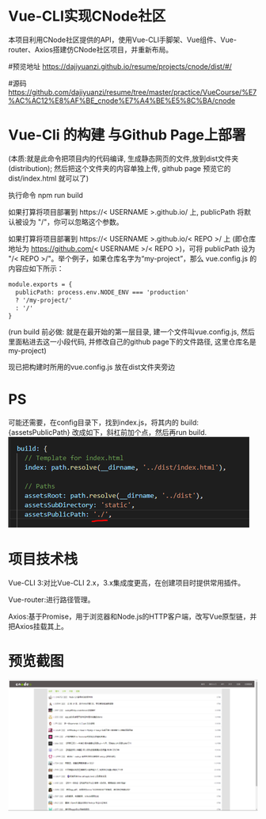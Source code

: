 # Vue-CLI实现CNode社区
本项目利用CNode社区提供的API，使用Vue-CLI手脚架、Vue组件、Vue-router、Axios搭建仿CNode社区项目，并重新布局。

#预览地址
https://dajiyuanzi.github.io/resume/projects/cnode/dist/#/

#源码
https://github.com/dajiyuanzi/resume/tree/master/practice/VueCourse/%E7%AC%AC12%E8%AF%BE_cnode%E7%A4%BE%E5%8C%BA/cnode


# Vue-Cli 的构建 与Github Page上部署 
(本质:就是此命令把项目内的代码编译, 生成静态网页的文件,放到dist文件夹(distribution); 然后把这个文件夹的内容单独上传, github page 预览它的 dist/index.html 就可以了)

执行命令 npm run build

如果打算将项目部署到 https://< USERNAME >.github.io/ 上, publicPath 将默认被设为 "/"，你可以忽略这个参数。

如果打算将项目部署到 https://< USERNAME >.github.io/< REPO >/ 上 (即仓库地址为 https://github.com/< USERNAME >/< REPO >)，可将 publicPath 设为 "/< REPO >/"。举个例子，如果仓库名字为“my-project”，那么 vue.config.js 的内容应如下所示：
```
module.exports = {
  publicPath: process.env.NODE_ENV === 'production'
  ? '/my-project/'
  : '/'
}
```
(run build 前必做:  就是在最开始的第一层目录, 建一个文件叫vue.config.js, 然后里面粘进去这一小段代码, 并修改自己的github page下的文件路径, 这里仓库名是my-project)

现已把构建时所用的vue.config.js 放在dist文件夹旁边

# PS
可能还需要，在config目录下，找到index.js，将其内的 build:{assetsPublicPath} 改成如下，斜杠前加个点，然后再run build.
![path_fix](https://github.com/dajiyuanzi/resume/blob/master/projects/cnode/path_fix.png)

# 项目技术栈
Vue-CLI 3:对比Vue-CLI 2.x，3.x集成度更高，在创建项目时提供常用插件。

Vue-router:进行路径管理。

Axios:基于Promise，用于浏览器和Node.js的HTTP客户端，改写Vue原型链，并把Axios挂载其上。

# 预览截图
![cnode](https://github.com/dajiyuanzi/resume/blob/master/projects/cnode/cnode.PNG)
